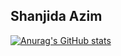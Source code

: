 ## Shanjida Azim 

[![Anurag's GitHub stats](https://github-readme-stats.vercel.app/api?username=shanjida101)](https://github.com/shanjida101/github-readme-stats)

